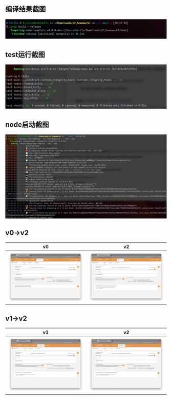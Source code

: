 ## 编译结果截图
![](./assets/p5.png)

## test运行截图
![](./assets/p4.png)

## node启动截图
![](./assets/p6.png)

## v0->v2
| v0                        | v2                        |
|---------------------------|---------------------------|
| ![](./assets/v0v2_v0.png) | ![](./assets/v0v2_v2.png) |

## v1->v2
| v1                        | v2                        |
|---------------------------|---------------------------|
| ![](./assets/v1v2_v1.png) | ![](./assets/v1v2_v2.png) |